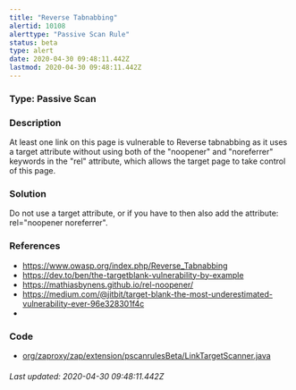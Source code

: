 ```yaml
---
title: "Reverse Tabnabbing"
alertid: 10108
alerttype: "Passive Scan Rule"
status: beta
type: alert
date: 2020-04-30 09:48:11.442Z
lastmod: 2020-04-30 09:48:11.442Z
---
```

### Type: Passive Scan

### Description
At least one link on this page is vulnerable to Reverse tabnabbing as it uses a target attribute without using both of the "noopener" and "noreferrer" keywords in the "rel" attribute, which allows the target page to take control of this page.

### Solution

Do not use a target attribute, or if you have to then also add the attribute: rel="noopener noreferrer".

### References

* https://www.owasp.org/index.php/Reverse_Tabnabbing
* https://dev.to/ben/the-targetblank-vulnerability-by-example
* https://mathiasbynens.github.io/rel-noopener/
* https://medium.com/@jitbit/target-blank-the-most-underestimated-vulnerability-ever-96e328301f4c
* 

### Code

 * [org/zaproxy/zap/extension/pscanrulesBeta/LinkTargetScanner.java](https://github.com/zaproxy/zap-extensions/blob/master/addOns/pscanrulesBeta/src/main/java/org/zaproxy/zap/extension/pscanrulesBeta/LinkTargetScanner.java)

###### Last updated: 2020-04-30 09:48:11.442Z
